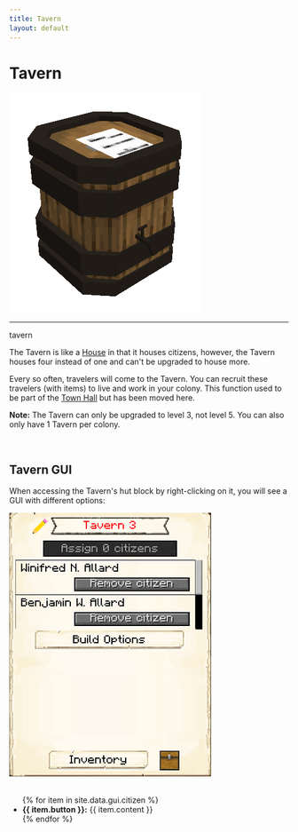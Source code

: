 ```yaml
---
title: Tavern
layout: default
---
```

# Tavern

<div class="infobox box text-center">
    <img src="../../assets/images/buildings/tavern.png" alt="Tavern" />
    <hr />
    <recipe>tavern</recipe>
</div>

The Tavern is like a [House](../../source/buildings/house) in that it houses citizens, however, the Tavern houses four instead of one and can't be upgraded to house more.

Every so often, travelers will come to the Tavern. You can recruit these travelers (with items) to live and work in your colony. This function used to be part of the [Town Hall](../../source/buildings/townhall) but has been moved here. 

<strong>Note:</strong> The Tavern can only be upgraded to level 3, not level 5. You can also only have 1 Tavern per colony.

<br>

## Tavern GUI

When accessing the Tavern's hut block by right-clicking on it, you will see a GUI with different options:

<div class="row">
  <div class="col-sm-12 col-md">
    <img src="../../assets/images/gui/taverngui.png" class="img-fluid mx-auto" alt="Tavern Hut GUI">
  </div>
  <div class="col-sm-12 col-md">
    <br>
    <ul>
      {% for item in site.data.gui.citizen %}
        <li><strong>{{ item.button }}:</strong> {{ item.content }}</li>
      {% endfor %}
    </ul>
  </div>
</div>  
  
